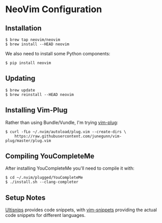 # NeoVim Configuration

## Installation

    $ brew tap neovim/neovim
    $ brew install --HEAD neovim

We also need to install some Python components:

    $ pip install neovim

## Updating

    $ brew update
    $ brew reinstall --HEAD neovim

## Installing Vim-Plug

Rather than using Bundle/Vundle, I'm trying
[vim-plug](https://github.com/junegunn/vim-plug):

    $ curl -fLo ~/.nvim/autoload/plug.vim --create-dirs \
        https://raw.githubusercontent.com/junegunn/vim-plug/master/plug.vim

## Compiling YouCompleteMe

After installing YouCompleteMe you'll need to compile it
with:

    $ cd ~/.nvim/plugged/YouCompleteMe
    $ ./install.sh --clang-completer

## Setup Notes

[Ultisnips](https://github.com/SirVer/ultisnips) provides code snippets, with
[vim-snippets](https://github.com/honza/vim-snippets) providing the actual code
snippets for different languages.


